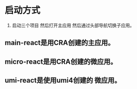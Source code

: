 # 启动方式
   1. 启动三个项目 然后打开主应用 然后通过头部导航切换子应用。
## main-react是用CRA创建的主应用。
## micro-react是用CRA创建的微应用。
## umi-react是使用umi4创建的 微应用。